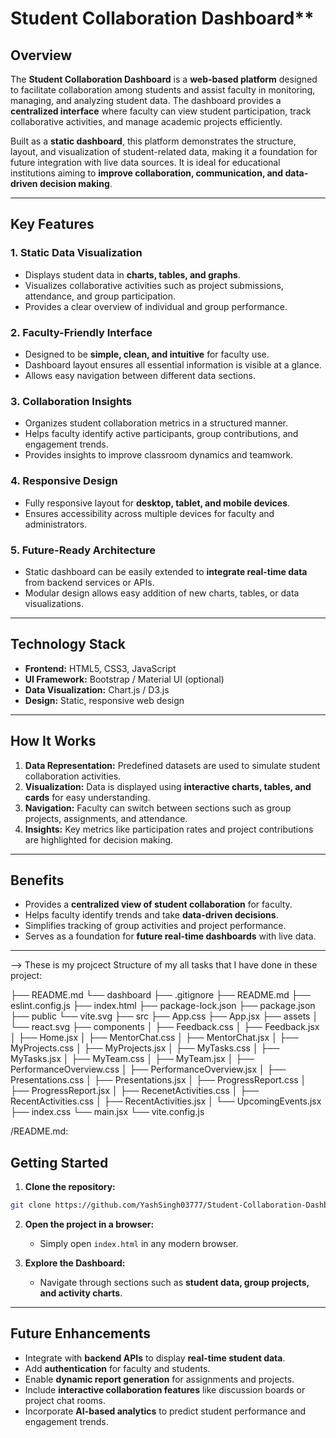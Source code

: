 # Student Collaboration Dashboard**

## **Overview**

The **Student Collaboration Dashboard** is a **web-based platform** designed to facilitate collaboration among students and assist faculty in monitoring, managing, and analyzing student data. The dashboard provides a **centralized interface** where faculty can view student participation, track collaborative activities, and manage academic projects efficiently.

Built as a **static dashboard**, this platform demonstrates the structure, layout, and visualization of student-related data, making it a foundation for future integration with live data sources. It is ideal for educational institutions aiming to **improve collaboration, communication, and data-driven decision making**.

---

## **Key Features**

### 1. **Static Data Visualization**

* Displays student data in **charts, tables, and graphs**.
* Visualizes collaborative activities such as project submissions, attendance, and group participation.
* Provides a clear overview of individual and group performance.

### 2. **Faculty-Friendly Interface**

* Designed to be **simple, clean, and intuitive** for faculty use.
* Dashboard layout ensures all essential information is visible at a glance.
* Allows easy navigation between different data sections.

### 3. **Collaboration Insights**

* Organizes student collaboration metrics in a structured manner.
* Helps faculty identify active participants, group contributions, and engagement trends.
* Provides insights to improve classroom dynamics and teamwork.

### 4. **Responsive Design**

* Fully responsive layout for **desktop, tablet, and mobile devices**.
* Ensures accessibility across multiple devices for faculty and administrators.

### 5. **Future-Ready Architecture**

* Static dashboard can be easily extended to **integrate real-time data** from backend services or APIs.
* Modular design allows easy addition of new charts, tables, or data visualizations.

---

## **Technology Stack**

* **Frontend:** HTML5, CSS3, JavaScript
* **UI Framework:** Bootstrap / Material UI (optional)
* **Data Visualization:** Chart.js / D3.js
* **Design:** Static, responsive web design

---

## **How It Works**

1. **Data Representation:** Predefined datasets are used to simulate student collaboration activities.
2. **Visualization:** Data is displayed using **interactive charts, tables, and cards** for easy understanding.
3. **Navigation:** Faculty can switch between sections such as group projects, assignments, and attendance.
4. **Insights:** Key metrics like participation rates and project contributions are highlighted for decision making.

---

## **Benefits**

* Provides a **centralized view of student collaboration** for faculty.
* Helps faculty identify trends and take **data-driven decisions**.
* Simplifies tracking of group activities and project performance.
* Serves as a foundation for **future real-time dashboards** with live data.

---

--> These is my projcect Structure of my all tasks that I have done in these project:

├── README.md
└── dashboard
    ├── .gitignore
    ├── README.md
    ├── eslint.config.js
    ├── index.html
    ├── package-lock.json
    ├── package.json
    ├── public
        └── vite.svg
    ├── src
        ├── App.css
        ├── App.jsx
        ├── assets
        │   └── react.svg
        ├── components
        │   ├── Feedback.css
        │   ├── Feedback.jsx
        │   ├── Home.jsx
        │   ├── MentorChat.css
        │   ├── MentorChat.jsx
        │   ├── MyProjects.css
        │   ├── MyProjects.jsx
        │   ├── MyTasks.css
        │   ├── MyTasks.jsx
        │   ├── MyTeam.css
        │   ├── MyTeam.jsx
        │   ├── PerformanceOverview.css
        │   ├── PerformanceOverview.jsx
        │   ├── Presentations.css
        │   ├── Presentations.jsx
        │   ├── ProgressReport.css
        │   ├── ProgressReport.jsx
        │   ├── RecenetActivities.css
        │   ├── RecentActivities.css
        │   ├── RecentActivities.jsx
        │   └── UpcomingEvents.jsx
        ├── index.css
        └── main.jsx
    └── vite.config.js


/README.md:

## **Getting Started**

1. **Clone the repository:**

```bash
git clone https://github.com/YashSingh03777/Student-Collaboration-Dashboard.git
```

2. **Open the project in a browser:**

   * Simply open `index.html` in any modern browser.

3. **Explore the Dashboard:**

   * Navigate through sections such as **student data, group projects, and activity charts**.

---

## **Future Enhancements**

* Integrate with **backend APIs** to display **real-time student data**.
* Add **authentication** for faculty and students.
* Enable **dynamic report generation** for assignments and projects.
* Include **interactive collaboration features** like discussion boards or project chat rooms.
* Incorporate **AI-based analytics** to predict student performance and engagement trends.



